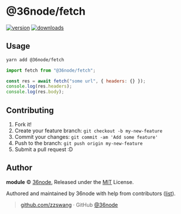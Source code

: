 # @36node/fetch
[![version][0]][1] [![downloads][2]][3]

## Usage

```bash
yarn add @36node/fetch
```

```js
import fetch from "@36node/fetch";

const res = await fetch("some url", { headers: {} });
console.log(res.headers);
console.log(res.body);
```

## Contributing

1.  Fork it!
2.  Create your feature branch: `git checkout -b my-new-feature`
3.  Commit your changes: `git commit -am 'Add some feature'`
4.  Push to the branch: `git push origin my-new-feature`
5.  Submit a pull request :D

## Author

**module** © [36node](https://github.com/36node), Released under the [MIT](./LICENSE) License.

Authored and maintained by 36node with help from contributors ([list](https://github.com/36node/module/contributors)).

> [github.com/zzswang](https://github.com/zzswang) · GitHub [@36node](https://github.com/36node)

[0]: https://img.shields.io/npm/v/@36node/fetch.svg?style=flat
[1]: https://npmjs.com/package/@36node/fetch
[2]: https://img.shields.io/npm/dm/@36node/fetch.svg?style=flat
[3]: https://npmjs.com/package/@36node/fetch
